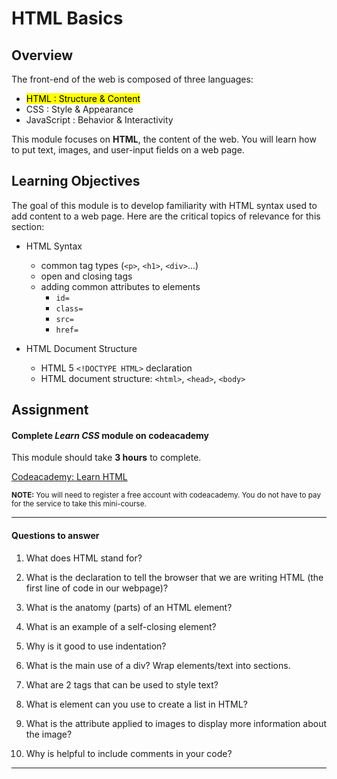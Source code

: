 # HTML Basics

## Overview

The front-end of the web is composed of three languages:

+ <mark>HTML  : Structure & Content</mark>
+ CSS  : Style & Appearance
+ JavaScript : Behavior & Interactivity

This module focuses on **HTML**, the content of the web. You will learn how to put text, images, and user-input fields on a web page.

## Learning Objectives

The goal of this module is to develop familiarity with HTML syntax used to add content to a web page. Here are the critical topics of relevance for this section:

- HTML Syntax
  - common tag types (`<p>`, `<h1>`, `<div>`...)
  - open and closing tags
  - adding common attributes to elements   
    + `id=`
    + `class=`
    + `src=`
    + `href=`


- HTML Document Structure
  - HTML 5 `<!DOCTYPE HTML>` declaration
  - HTML document structure:
    `<html>`, `<head>`, `<body>`


## Assignment

#### Complete *Learn CSS* module on codeacademy


This module should take **3 hours** to complete.

[Codeacademy: Learn HTML](https://www.codecademy.com/learn/learn-html)

<small>**NOTE:** You will need to register a free account with codeacademy. You do not have to pay for the service to take this mini-course.</small>

---
#### Questions to answer

1. What does HTML stand for?

2. What is the declaration to tell the browser that we are writing HTML (the first line of code in our webpage)?

3. What is the anatomy (parts) of an HTML element?

4. What is an example of a self-closing element?

5. Why is it good to use indentation?

6. What is the main use of a div? Wrap elements/text into sections.

7. What are 2 tags that can be used to style text?

8. What is element can you use to create a list in HTML?

9. What is the attribute applied to images to display more information about the image?

10. Why is helpful to include comments in your code?

---
